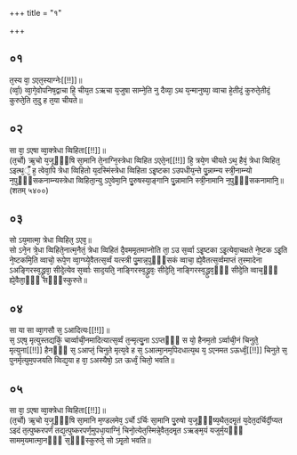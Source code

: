 +++
title = "१"

+++
## ०१
त᳘स्य वा᳘ ऽएत᳘स्याग्नेः[[!!]]॥  
(र्व्वा᳘) व्वा᳘गे᳘वोपनिष᳘द्वाचा हि᳘ चीय᳘त ऽऋचा य᳘जुषा साम्ने᳘ति नु दैव्या᳘ ऽथ य᳘न्मानुष्या᳘ व्वाचा हे᳘तीदं᳘ कुरुते᳘तीदं᳘ कुरुते᳘ति त᳘दु ह त᳘या चीयते॥  
## ०२
सा वा᳘ ऽएषा व्वा᳘क्त्रेधा व्विहिता[[!!]]॥  
(त᳘र्चो) ऋ᳘चो य᳘जूᳫँ᳭षि सा᳘मानि ते᳘नाग्नि᳘स्त्रेधा व्विहित ऽएते᳘न[[!!]] हि᳘ त्रये᳘ण चीयते ऽथ᳘ हैवं᳘ त्रेधा व्विहित᳘ ऽइत्थ᳘ँँ᳘ ह᳘ त्वेवा᳘पि त्रेधा व्विहितो य᳘दस्मिंस्त्रेधा व्विहिता ऽइ᳘ष्टका ऽउपधीय᳘न्ते पु᳘न्नाम्न्य स्त्री᳘नाम्न्यो न᳘पुᳫँ᳭सकनाम्न्यस्त्रेधा व्विहिता᳘न्यु ऽए᳘वेमा᳘नि पु᳘रुषस्या᳘ङ्गानि पु᳘न्नामानि स्त्री᳘नामानि न᳘पुᳫँ᳭सकनामानि᳘॥ (शतम् ५४००)  
## ०३
सो ऽय᳘मात्मा᳘ त्रेधा व्विहित᳘ ऽएव᳘॥  
सो ऽने᳘न त्रे᳘धा व्विहिते᳘नात्म᳘नैतं᳘ त्रेधा व्विहितं दै᳘वममृ᳘तमाप्नोति ता᳘ ऽउ स᳘र्व्वा ऽइ᳘ष्टका ऽइ᳘त्येवा᳘चक्षते ने᳘ष्टक ऽइ᳘ति ने᳘ष्टकमि᳘ति व्वाचो᳘ रूपे᳘ण व्वा᳘ग्घ्ये᳘वैतत्स᳘र्व्वं यत्स्त्री पु᳘मान्न᳘पुᳫँ᳭सकं व्वाचा᳘ ह्ये᳘वैतत्स᳘र्व्वमाप्तं त᳘स्मादेना ऽअङ्गिरस्व᳘द्ध्रुवा᳘ सीदे᳘त्येव स᳘र्व्वाः साद᳘यति᳘ नाङ्गिरस्व᳘द्ध्रुवः᳘ सीदे᳘ति᳘ नाङ्गिरस्व᳘द्ध्रुव᳘ᳫँ᳘ सीदे᳘ति व्वाच᳘ᳫँ᳘ ह्ये᳘वैता᳘ᳫँ᳘ सᳫँ᳭स्कुरुते॥  
## ०४
सा या सा व्वा᳘गसौ स᳘ ऽआदित्यः[[!!]]॥  
स᳘ ऽएष᳘ मृत्युस्तद्यकिं᳘ चार्व्वाची᳘नमादित्यात्स᳘र्व्वं त᳘न्मृत्यु᳘ना ऽऽप्तᳫँ᳭ स यो᳘ हैनम᳘तो ऽर्व्वाची᳘नं चिनुते᳘ मृत्युना[[!!]] हैनᳫँ᳭ स᳘ ऽआप्तं᳘ चिनुते मृत्य᳘वे ह स᳘ ऽआत्मा᳘नम᳘पिदधात्य᳘थ य᳘ ऽएनमत ऽऊर्ध्वं᳘[[!!]] चिनुते स᳘ पुनर्मृत्युम᳘पजयति व्विद्य᳘या ह वा᳘ ऽअस्यैषो᳘ ऽत ऊर्ध्वं᳘ चितो᳘ भवति॥  
## ०५
सा वा᳘ ऽएषा व्वा᳘क्त्रेधा व्विहिता[[!!]]॥  
(त᳘र्चो) ऋ᳘चो य᳘जूᳫँ᳭षि सा᳘मानि म᳘ण्डलमेव᳘ ऽर्चो ऽर्चिः सा᳘मानि पु᳘रुषो य᳘जूᳫँ᳭ष्य᳘थैत᳘दमृ᳘तं य᳘देत᳘दर्चिर्दी᳘प्यत ऽइदं त᳘त्पुष्करपर्णं तद्य᳘त्पुष्करपर्ण᳘मुपधा᳘याग्निं᳘ चिनो᳘त्येत᳘स्मिन्ने᳘वैत᳘दमृ᳘त ऽऋङ्म᳘यं यजुर्म᳘यᳫँ᳭ सामम᳘यमात्मा᳘नᳫँ᳭ स᳘ᳫँ᳭स्कुरुते᳘ सो ऽमृ᳘तो भवति॥  

